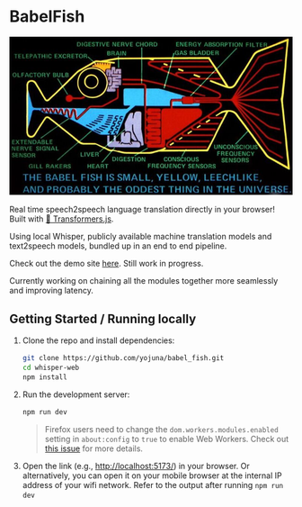 # BabelFish

![Babel Fish from Hitchhiker's Guide](./src/assets/babelfish.jpg)

Real time speech2speech language translation directly in your browser! Built with [🤗 Transformers.js](https://github.com/xenova/transformers.js). 

Using local Whisper, publicly available machine translation models and text2speech models, bundled up in an end to end pipeline.

Check out the demo site [here](https://elegant-phoenix-ffa99e.netlify.app/). Still work in progress.

Currently working on chaining all the modules together more seamlessly and improving latency.


## Getting Started / Running locally

1. Clone the repo and install dependencies:

    ```bash
    git clone https://github.com/yojuna/babel_fish.git
    cd whisper-web
    npm install
    ```

2. Run the development server:

    ```bash
    npm run dev
    ```
    > Firefox users need to change the `dom.workers.modules.enabled` setting in `about:config` to `true` to enable Web Workers.
    > Check out [this issue](https://github.com/xenova/whisper-web/issues/8) for more details.

3. Open the link (e.g., [http://localhost:5173/](http://localhost:5173/)) in your browser. Or alternatively, you can open it on your mobile browser at the internal IP address of your wifi network. Refer to the output after running `npm run dev`
